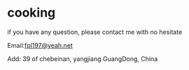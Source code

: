 # cooking
if you have any question, please contact me with no hesitate

Email:fpl197@yeah.net

Add: 39 of chebeinan, yangjiang GuangDong, China
